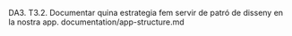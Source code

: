 DA3. T3.2. Documentar quina estrategia fem servir de patró de disseny en la nostra app. documentation/app-structure.md
